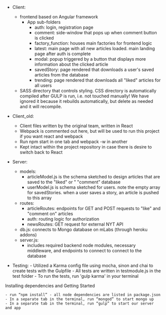 
* Client: 
  - frontend based on Angular framework
      - App sub-folders
          - auth: login, registration page
          - comment: side-window that pops up when comment button is clicked
          - factory_function: houses main factories for frontend logic
          - latest: main page with all new articles loaded. main landing page after 
            auth is complete
          - modal: popup triggered by a button that displays more information about the clicked article
          - savedStory: page rendered that downloads a user's saved articles from the database
          - trending: page rendered that downloads all "liked" articles for all users
  - SASS directory that controls styling. CSS directory is automatically compiled
    after GULP is run, i.e. not touched manually! We have ignored it because it rebuilds automatically,
    but delete as needed and it will recompile.
  

* Client_old:
  - Client files written by the original team, written in React
  - Webpack is commented out here, but will be used to run this project if you want react and webpack
  - Run npm start in one tab and webpack -w in another
  - Kept intact within the project repository in case there is desire to switch back to React

* Server:
  - models: 
      - articleModel.js is the schema sketched to design articles that are saved to the "liked" or "
        "comment" database
      - userModel.js is schema sketched for users. note the empty array for savedStories. when a user
        saves a story, an article is pushed to this array
  - routes:
      - articleRoutes: endpoints for GET and POST requests to "like" and "comment on" articles
      - auth: routing logic for authorization
      - newsRoutes: GET request for external NYT API
  - db.js: connects to Mongo database on mLabs (through heroku addons)
  - server.js: 
      - includes required backend node modules, necessary middleware, and endpoints to connect to 
        connect to the database

* Testing:
        - Utilized a Karma config file using mocha, sinon and chai to create tests with the Gulpfile
        - All tests are written in testmodule.js in the test folder
        - To run the tests, run 'gulp karma' in your terminal


Installing dependencies and Getting Started

```
- run “npm install” - all node dependencies are listed in package.json
- In a separate tab in the terminal, run “mongod” to start mongo up
- In a separate tab in the terminal, run “gulp” to start our server and app
```
